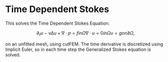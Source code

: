 # Time Dependent Stokes

This solves the Time Dependent Stokes Equation:

```math
  ∂_t u - νΔu + ∇·p = f   in Ω
                ∇·u = 0   in Ω
                  u = g   on ∂Ω,
```
on an unfitted mesh, using cutFEM. The time derivative is discretized using Implicit Euler, so in each time step the Generalized Stokes equation is solved.